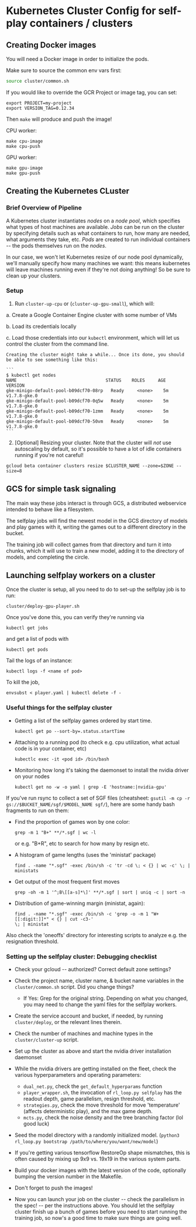 # Kubernetes Cluster Config for self-play containers / clusters

## Creating Docker images

You will need a Docker image in order to initialize the pods.


Make sure to source the common env vars first:

```bash
source cluster/common.sh
```

If you would like to override the GCR Project or image tag, you can set:

```
export PROJECT=my-project
export VERSION_TAG=0.12.34
```

Then `make` will produce and push the image!

CPU worker:

```
make cpu-image
make cpu-push
```

GPU worker:

```
make gpu-image
make gpu-push
```

## Creating the Kubernetes CLuster

### Brief Overview of Pipeline

A Kubernetes cluster instantiates _nodes_ on a _node pool_, which specifies
what types of host machines are available.  _Jobs_ can be run on the cluster by
specifying details such as what containers to run, how many are needed, what
arguments they take, etc.  _Pods_ are created to run individual containers --
the pods themselves run on the _nodes_.

In our case, we won't let Kubernetes resize of our node pool dynamically, we'll
manually specify how many machines we want: this means kubernetes will leave
machines running even if they're not doing anything!  So be sure to clean up
your clusters.

### Setup

1. Run `cluster-up-cpu` or (`cluster-up-gpu-small`), which will:

  a. Create a Google Container Engine cluster with some number of VMs

  b. Load its credentials locally

  c. Load those credentials into our `kubectl` environment, which will let us control the cluster from the command line.

    Creating the cluster might take a while... Once its done, you should be able to see something like this:

    ```
    $ kubectl get nodes
    NAME                                  STATUS    ROLES     AGE       VERSION
    gke-minigo-default-pool-b09dcf70-08rp   Ready     <none>    5m        v1.7.8-gke.0
    gke-minigo-default-pool-b09dcf70-0q5w   Ready     <none>    5m        v1.7.8-gke.0
    gke-minigo-default-pool-b09dcf70-1zmm   Ready     <none>    5m        v1.7.8-gke.0
    gke-minigo-default-pool-b09dcf70-50vm   Ready     <none>    5m        v1.7.8-gke.0
    ```


2. [Optional] Resizing your cluster.  Note that the cluster will *not* use
   autoscaling by default, so it's possible to have a lot of idle containers
   running if you're not careful!

  ```
  gcloud beta container clusters resize $CLUSTER_NAME --zone=$ZONE --size=8
  ```

## GCS for simple task signaling

The main way these jobs interact is through GCS, a distributed webservice
intended to behave like a filesystem.

The selfplay jobs will find the newest model in the GCS directory of models and
play games with it, writing the games out to a different directory in the
bucket.

The training job will collect games from that directory and turn it into
chunks, which it will use to train a new model, adding it to the directory of
models, and completing the circle.

## Launching selfplay workers on a cluster

Once the cluster is setup, all you need to do to set-up the selfplay job is to run:

```shell
cluster/deploy-gpu-player.sh
```

Once you've done this, you can verify they're running via

```
kubectl get jobs
```

and get a list of pods with
```
kubectl get pods
```

Tail the logs of an instance:
```
kubectl logs -f <name of pod>
```

To kill the job,
```
envsubst < player.yaml | kubectl delete -f -
```


### Useful things for the selfplay cluster

* Getting a list of the selfplay games ordered by start time.
  ```
  kubectl get po --sort-by=.status.startTime
  ```

* Attaching to a running pod (to check e.g. cpu utilization, what actual code is
  in your container, etc)
  ```
  kubectlc exec -it <pod id> /bin/bash
  ```

* Monitoring how long it's taking the daemonset to install the nvidia driver on
  your nodes
  ```
  kubectl get no -w -o yaml | grep -E 'hostname:|nvidia-gpu'
  ```


If you've run rsync to collect a set of SGF files (cheatsheet: `gsutil -m cp -r
gs://$BUCKET_NAME/sgf/$MODEL_NAME sgf/`), here are some handy
bash fragments to run on them:

* Find the proportion of games won by one color:
  ```
  grep -m 1 "B+" **/*.sgf | wc -l
  ```
  or e.g. "B+R", etc to search for how many by resign etc.

* A histogram of game lengths (uses the 'ministat' package)
  ```
  find . -name "*.sgf" -exec /bin/sh -c 'tr -cd \; < {} | wc -c' \; | ministats
  ```

* Get output of the most frequent first moves
  ```
  grep -oh -m 1 '^;B\[[a-s]*\]' **/*.sgf | sort | uniq -c | sort -n
  ```

* Distribution of game-winning margin (ministat, again):
  ```
  find . -name "*.sgf" -exec /bin/sh -c 'grep -o -m 1 "W+[[:digit:]]*" < {} | cut -c3-'
  \; | ministat
  ```

Also check the 'oneoffs' directory for interesting scripts to analyze e.g. the
resignation threshold.


### Setting up the selfplay cluster: Debugging checklist

* Check your gcloud -- authorized?  Correct default zone settings?
* Check the project name, cluster name, & bucket name variables in the
  `cluster/common.sh` script.  Did you change things?
  * If Yes: Grep for the original string.  Depending on what you changed, you may
    need to change the yaml files for the selfplay workers.
* Create the service account and bucket, if needed, by running `cluster/deploy`,
  or the relevant lines therein.
* Check the number of machines and machine types in the `cluster/cluster-up`
   script.
* Set up the cluster as above and start the nvidia driver installation daemonset
* While the nvidia drivers are getting installed on the fleet, check the
  various hyperparameters and operating parameters:
  * `dual_net.py`, check the `get_default_hyperparams` function
  * `player_wrapper.sh`, the invocation of `rl_loop.py selfplay` has the readout
    depth, game parallelism, resign threshold, etc.
  * `strategies.py`, check the move threshold for move 'temperature'
    (affects deterministic play), and the max game depth.
  * `mcts.py`, check the noise density and the tree branching factor (lol good
    luck)
* Seed the model directory with a randomly initialized model. (`python3
  rl_loop.py bootstrap /path/to/where/you/want/new/model`)
* If you're getting various tensorflow RestoreOp shape mismatches, this is
  often caused by mixing up 9x9 vs. 19x19 in the various system parts.

* Build your docker images with the latest version of the code, optionally
  bumping the version number in the Makefile.
* Don't forget to push the images!

* Now you can launch your job on the cluster -- check the parallelism in the
  spec! -- per the instructions above.  You should let the selfplay cluster
  finish up a bunch of games before you need to start running the training job,
  so now's a good time to make sure things are going well.

